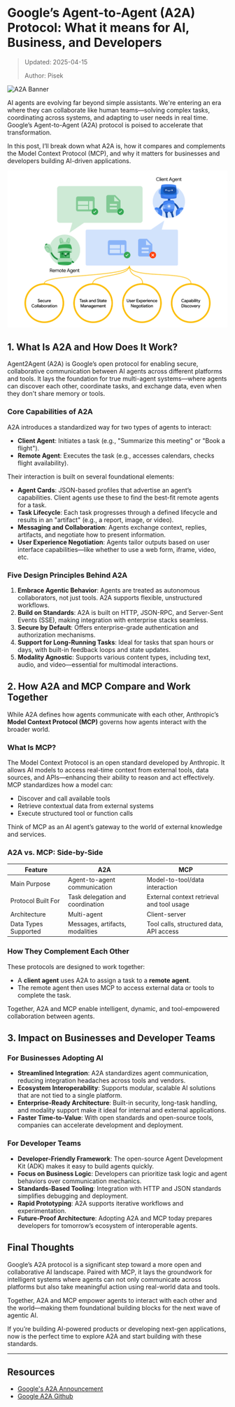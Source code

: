 # Google’s Agent-to-Agent (A2A) Protocol: What it means for AI, Business, and Developers

<blockquote>
Updated: 2025-04-15

Author: Pisek
</blockquote>

![A2A Banner](https://github.com/google/A2A/blob/main/images/A2A_banner.png)

AI agents are evolving far beyond simple assistants. We're entering an era where they can collaborate like human teams—solving complex tasks, coordinating across systems, and adapting to user needs in real time. Google’s Agent-to-Agent (A2A) protocol is poised to accelerate that transformation.

In this post, I’ll break down what A2A is, how it compares and complements the Model Context Protocol (MCP), and why it matters for businesses and developers building AI-driven applications.

![a2a-client-server](/posts/Google-A2A/assets/a2a-client-remote-agents.png)


## 1. What Is A2A and How Does It Work?

Agent2Agent (A2A) is Google’s open protocol for enabling secure, collaborative communication between AI agents across different platforms and tools. It lays the foundation for true multi-agent systems—where agents can discover each other, coordinate tasks, and exchange data, even when they don't share memory or tools.

### Core Capabilities of A2A

A2A introduces a standardized way for two types of agents to interact:

- **Client Agent**: Initiates a task (e.g., "Summarize this meeting" or "Book a flight").
- **Remote Agent**: Executes the task (e.g., accesses calendars, checks flight availability).

Their interaction is built on several foundational elements:

- **Agent Cards**: JSON-based profiles that advertise an agent’s capabilities. Client agents use these to find the best-fit remote agents for a task.
- **Task Lifecycle**: Each task progresses through a defined lifecycle and results in an "artifact" (e.g., a report, image, or video).
- **Messaging and Collaboration**: Agents exchange context, replies, artifacts, and negotiate how to present information.
- **User Experience Negotiation**: Agents tailor outputs based on user interface capabilities—like whether to use a web form, iframe, video, etc.

### Five Design Principles Behind A2A

1. **Embrace Agentic Behavior**: Agents are treated as autonomous collaborators, not just tools. A2A supports flexible, unstructured workflows.
2. **Build on Standards**: A2A is built on HTTP, JSON-RPC, and Server-Sent Events (SSE), making integration with enterprise stacks seamless.
3. **Secure by Default**: Offers enterprise-grade authentication and authorization mechanisms.
4. **Support for Long-Running Tasks**: Ideal for tasks that span hours or days, with built-in feedback loops and state updates.
5. **Modality Agnostic**: Supports various content types, including text, audio, and video—essential for multimodal interactions.


## 2. How A2A and MCP Compare and Work Together

While A2A defines how agents communicate with each other, Anthropic’s **Model Context Protocol (MCP)** governs how agents interact with the broader world.

### What Is MCP?

The Model Context Protocol is an open standard developed by Anthropic. It allows AI models to access real-time context from external tools, data sources, and APIs—enhancing their ability to reason and act effectively. MCP standardizes how a model can:

- Discover and call available tools
- Retrieve contextual data from external systems
- Execute structured tool or function calls

Think of MCP as an AI agent’s gateway to the world of external knowledge and services.

### A2A vs. MCP: Side-by-Side

| Feature              | A2A                             | MCP                                     |
|----------------------|----------------------------------|------------------------------------------|
| Main Purpose         | Agent-to-agent communication    | Model-to-tool/data interaction           |
| Protocol Built For   | Task delegation and coordination| External context retrieval and tool usage|
| Architecture         | Multi-agent                     | Client-server                            |
| Data Types Supported | Messages, artifacts, modalities | Tool calls, structured data, API access  |

### How They Complement Each Other

These protocols are designed to work together:

- A **client agent** uses A2A to assign a task to a **remote agent**.
- The remote agent then uses MCP to access external data or tools to complete the task.

Together, A2A and MCP enable intelligent, dynamic, and tool-empowered collaboration between agents.


## 3. Impact on Businesses and Developer Teams

### For Businesses Adopting AI

- **Streamlined Integration**: A2A standardizes agent communication, reducing integration headaches across tools and vendors.
- **Ecosystem Interoperability**: Supports modular, scalable AI solutions that are not tied to a single platform.
- **Enterprise-Ready Architecture**: Built-in security, long-task handling, and modality support make it ideal for internal and external applications.
- **Faster Time-to-Value**: With open standards and open-source tools, companies can accelerate development and deployment.

### For Developer Teams

- **Developer-Friendly Framework**: The open-source Agent Development Kit (ADK) makes it easy to build agents quickly.
- **Focus on Business Logic**: Developers can prioritize task logic and agent behaviors over communication mechanics.
- **Standards-Based Tooling**: Integration with HTTP and JSON standards simplifies debugging and deployment.
- **Rapid Prototyping**: A2A supports iterative workflows and experimentation.
- **Future-Proof Architecture**: Adopting A2A and MCP today prepares developers for tomorrow’s ecosystem of interoperable agents.


## Final Thoughts

Google’s A2A protocol is a significant step toward a more open and collaborative AI landscape. Paired with MCP, it lays the groundwork for intelligent systems where agents can not only communicate across platforms but also take meaningful action using real-world data and tools.

Together, A2A and MCP empower agents to interact with each other and the world—making them foundational building blocks for the next wave of agentic AI.

If you’re building AI-powered products or developing next-gen applications, now is the perfect time to explore A2A and start building with these standards.

---

## Resources
- [Google's A2A Announcement](https://developers.googleblog.com/en/a2a-a-new-era-of-agent-interoperability/)
- [Google A2A Github](https://github.com/google/A2A)